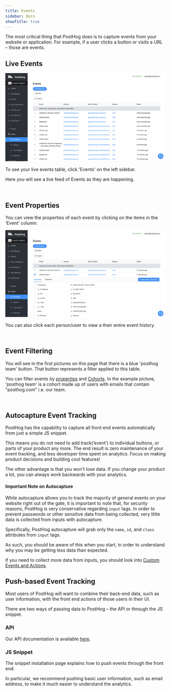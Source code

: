 ```yaml
---
title: Events
sidebar: Docs
showTitle: true
---
```


The most critical thing that PostHog does is to capture events from your website or application. For example, if a user clicks a button or visits a URL – those are events.

## Live Events

![Events table](../../images/features/events/live-events.png)

To see your live events table, click 'Events' on the left sidebar.

Here you will see a live feed of Events as they are happening. 

<br>

## Event Properties

You can view the properties of each event by clicking on the items in the ‘Event’ column:

![Events table](../../images/features/events/event-properties.png)

You can also click each person/user to view a their entire event history.

<br>

## Event Filtering

You will see in the first pictures on this page that there is a blue 'posthog team' button. That button represents a filter applied to this table.

You can filter events by [properties](/docs/integrations/js-integration#sending-user-information) and [Cohorts](/docs/features/cohorts). In the example picture, 'posthog team' is a cohort made up of users with emails that contain "posthog.com" i.e. our team.

<br>

## Autocapture Event Tracking

PostHog has the capability to capture all front end events automatically from just a simple JS snippet.

This means you do not need to add track(‘event’) to individual buttons, or parts of your product any more. The end result is zero maintenance of your event tracking, and less developer time spent on analytics. Focus on making product decisions and building cool features!

The other advantage is that you won’t lose data. If you change your product a lot, you can always work backwards with your analytics.

#### Important Note on Autocapture

While autocapture allows you to track the majority of general events on your website right out of the gate, it is important to note that, for security reasons, PostHog is very conservative regarding `input` tags. In order to prevent passwords or other sensitive data from being collected, very little data is collected from inputs with autocapture.

Specifically, PostHog autocapture will grab only the `name`, `id`, and `class` attributes from `input` tags. 

As such, you should be aware of this when you start, in order to understand why you may be getting less data than expected.

If you need to collect more data from inputs, you should look into [Custom Events and Actions](/docs/features/actions).
<br>

## Push-based Event Tracking

Most users of PostHog will want to combine their back-end data, such as user information, with the front end actions of those users in their UI.

There are two ways of passing data to PostHog – the API or through the JS snippet.
<br>

### API

Our API documentation is available [here](/docs/api/overview).
<br>

### JS Snippet

The snippet installation page explains how to push events through the front end.

In particular, we recommend pushing basic user information, such as email address, to make it much easier to understand the analytics.

